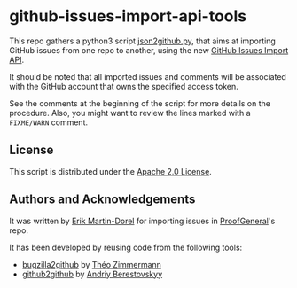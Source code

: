 # github-issues-import-api-tools

This repo gathers a python3 script [json2github.py](./json2github.py),
that aims at importing GitHub issues from one repo to another, using
the new [GitHub Issues Import API](https://gist.github.com/jonmagic/5282384165e0f86ef105).

It should be noted that all imported issues and comments will be
associated with the GitHub account that owns the specified access
token.

See the comments at the beginning of the script for more details on
the procedure. Also, you might want to review the lines marked with a
`FIXME/WARN` comment.

## License

This script is distributed under the [Apache 2.0 License](./LICENSE).

## Authors and Acknowledgements

It was written by [Erik Martin-Dorel](https://github.com/erikmd) for
importing issues in
[ProofGeneral](https://github.com/ProofGeneral/PG)'s repo.

It has been developed by reusing code from the following tools:

- [bugzilla2github](https://gist.github.com/Zimmi48/d923e52f64fe17c72852d9c148bfcdc6) by [Théo Zimmermann](https://github.com/Zimmi48/)
- [github2github](https://github.com/semihalf-berestovskyy-andriy/tools/blob/master/github2github) by [Andriy Berestovskyy](https://github.com/semihalf-berestovskyy-andriy/)
